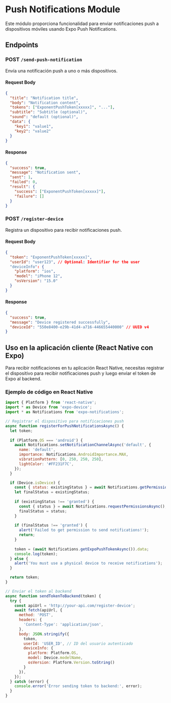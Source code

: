 # Push Notifications Module

Este módulo proporciona funcionalidad para enviar notificaciones push a dispositivos móviles usando Expo Push Notifications.

## Endpoints

### POST `/send-push-notification`

Envía una notificación push a uno o más dispositivos.

#### Request Body

```json
{
  "title": "Notification title",
  "body": "Notification content",
  "tokens": ["ExponentPushToken[xxxxx]", "..."],
  "subtitle": "Subtitle (optional)",
  "sound": "default (optional)",
  "data": {
    "key1": "value1",
    "key2": "value2"
  }
}
```

#### Response

```json
{
  "success": true,
  "message": "Notification sent",
  "sent": 1,
  "failed": 0,
  "result": {
    "success": ["ExponentPushToken[xxxxx]"],
    "failure": []
  }
}
```

### POST `/register-device`

Registra un dispositivo para recibir notificaciones push.

#### Request Body

```json
{
  "token": "ExponentPushToken[xxxxx]",
  "userId": "user123", // Optional: Identifier for the user
  "deviceInfo": {
    "platform": "ios",
    "model": "iPhone 12",
    "osVersion": "15.0"
  }
}
```

#### Response

```json
{
  "success": true,
  "message": "Device registered successfully",
  "deviceId": "550e8400-e29b-41d4-a716-446655440000" // UUID v4
}
```

## Uso en la aplicación cliente (React Native con Expo)

Para recibir notificaciones en tu aplicación React Native, necesitas registrar el dispositivo para recibir notificaciones push y luego enviar el token de Expo al backend.

### Ejemplo de código en React Native

```javascript
import { Platform } from 'react-native';
import * as Device from 'expo-device';
import * as Notifications from 'expo-notifications';

// Registrar el dispositivo para notificaciones push
async function registerForPushNotificationsAsync() {
  let token;
  
  if (Platform.OS === 'android') {
    await Notifications.setNotificationChannelAsync('default', {
      name: 'default',
      importance: Notifications.AndroidImportance.MAX,
      vibrationPattern: [0, 250, 250, 250],
      lightColor: '#FF231F7C',
    });
  }

  if (Device.isDevice) {
    const { status: existingStatus } = await Notifications.getPermissionsAsync();
    let finalStatus = existingStatus;
    
    if (existingStatus !== 'granted') {
      const { status } = await Notifications.requestPermissionsAsync();
      finalStatus = status;
    }
    
    if (finalStatus !== 'granted') {
      alert('Failed to get permission to send notifications!');
      return;
    }
    
    token = (await Notifications.getExpoPushTokenAsync()).data;
    console.log(token);
  } else {
    alert('You must use a physical device to receive notifications');
  }

  return token;
}

// Enviar el token al backend
async function sendTokenToBackend(token) {
  try {
    const apiUrl = 'http://your-api.com/register-device';
    await fetch(apiUrl, {
      method: 'POST',
      headers: {
        'Content-Type': 'application/json',
      },
      body: JSON.stringify({
        token,
        userId: 'USER_ID', // ID del usuario autenticado
        deviceInfo: {
          platform: Platform.OS,
          model: Device.modelName,
          osVersion: Platform.Version.toString()
        }
      }),
    });
  } catch (error) {
    console.error('Error sending token to backend:', error);
  }
}
``` 
